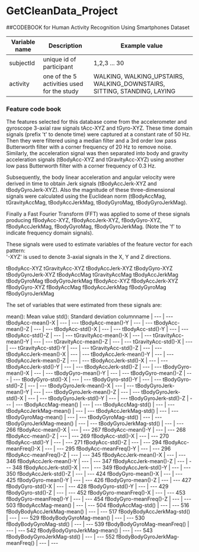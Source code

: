 GetCleanData_Project
====================

##CODEBOOK for Human Activity Recognition Using Smartphones Dataset



Variable name | Description | Example value
--- | --- | ---
subjectId | unique id of participant | 1,2,3 ... 30
activity | one of the 5 activities used for the study | WALKING, WALKING_UPSTAIRS, WALKING_DOWNSTAIRS, SITTING, STANDING, LAYING


### Feature code book
The features selected for this database come from the accelerometer and gyroscope 3-axial raw signals tAcc-XYZ and tGyro-XYZ. These time domain signals (prefix 't' to denote time) were captured at a constant rate of 50 Hz. Then they were filtered using a median filter and a 3rd order low pass Butterworth filter with a corner frequency of 20 Hz to remove noise. Similarly, the acceleration signal was then separated into body and gravity acceleration signals (tBodyAcc-XYZ and tGravityAcc-XYZ) using another low pass Butterworth filter with a corner frequency of 0.3 Hz. 

Subsequently, the body linear acceleration and angular velocity were derived in time to obtain Jerk signals (tBodyAccJerk-XYZ and tBodyGyroJerk-XYZ). Also the magnitude of these three-dimensional signals were calculated using the Euclidean norm (tBodyAccMag, tGravityAccMag, tBodyAccJerkMag, tBodyGyroMag, tBodyGyroJerkMag). 

Finally a Fast Fourier Transform (FFT) was applied to some of these signals producing fBodyAcc-XYZ, fBodyAccJerk-XYZ, fBodyGyro-XYZ, fBodyAccJerkMag, fBodyGyroMag, fBodyGyroJerkMag. (Note the 'f' to indicate frequency domain signals). 

These signals were used to estimate variables of the feature vector for each pattern:  
'-XYZ' is used to denote 3-axial signals in the X, Y and Z directions.

tBodyAcc-XYZ
tGravityAcc-XYZ
tBodyAccJerk-XYZ
tBodyGyro-XYZ
tBodyGyroJerk-XYZ
tBodyAccMag
tGravityAccMag
tBodyAccJerkMag
tBodyGyroMag
tBodyGyroJerkMag
fBodyAcc-XYZ
fBodyAccJerk-XYZ
fBodyGyro-XYZ
fBodyAccMag
fBodyAccJerkMag
fBodyGyroMag
fBodyGyroJerkMag

The set of variables that were estimated from these signals are: 

mean(): Mean value
std(): Standard deviation
columnname | --- | ---
tBodyAcc-mean()-X | --- | ---
tBodyAcc-mean()-Y | --- | ---
tBodyAcc-mean()-Z | --- | ---
tBodyAcc-std()-X | --- | ---
tBodyAcc-std()-Y | --- | ---
tBodyAcc-std()-Z | --- | ---
tGravityAcc-mean()-X | --- | ---
tGravityAcc-mean()-Y | --- | ---
tGravityAcc-mean()-Z | --- | ---
tGravityAcc-std()-X | --- | ---
tGravityAcc-std()-Y | --- | ---
tGravityAcc-std()-Z | --- | ---
tBodyAccJerk-mean()-X | --- | ---
tBodyAccJerk-mean()-Y | --- | ---
tBodyAccJerk-mean()-Z | --- | ---
tBodyAccJerk-std()-X | --- | ---
tBodyAccJerk-std()-Y | --- | ---
tBodyAccJerk-std()-Z | --- | ---
tBodyGyro-mean()-X | --- | ---
tBodyGyro-mean()-Y | --- | ---
tBodyGyro-mean()-Z | --- | ---
tBodyGyro-std()-X | --- | ---
tBodyGyro-std()-Y | --- | ---
tBodyGyro-std()-Z | --- | ---
tBodyGyroJerk-mean()-X  | --- | ---
tBodyGyroJerk-mean()-Y | --- | ---
tBodyGyroJerk-mean()-Z | --- | ---
tBodyGyroJerk-std()-X | --- | ---
tBodyGyroJerk-std()-Y | --- | ---
tBodyGyroJerk-std()-Z | --- | ---
tBodyAccMag-mean() | --- | ---
tBodyAccMag-std() | --- | ---
tBodyAccJerkMag-mean() | --- | ---
tBodyAccJerkMag-std()  | --- | ---
tBodyGyroMag-mean()  | --- | ---
tBodyGyroMag-std() | --- | ---
tBodyGyroJerkMag-mean() | --- | ---
tBodyGyroJerkMag-std() | --- | ---
266 fBodyAcc-mean()-X | --- | ---
267 fBodyAcc-mean()-Y | --- | ---
268 fBodyAcc-mean()-Z | --- | ---
269 fBodyAcc-std()-X | --- | ---
270 fBodyAcc-std()-Y | --- | ---
271 fBodyAcc-std()-Z | --- | ---
294 fBodyAcc-meanFreq()-X | --- | ---
295 fBodyAcc-meanFreq()-Y | --- | ---
296 fBodyAcc-meanFreq()-Z | --- | ---
345 fBodyAccJerk-mean()-X | --- | ---
346 fBodyAccJerk-mean()-Y | --- | ---
347 fBodyAccJerk-mean()-Z | --- | ---
348 fBodyAccJerk-std()-X | --- | ---
349 fBodyAccJerk-std()-Y | --- | ---
350 fBodyAccJerk-std()-Z | --- | ---
424 fBodyGyro-mean()-X | --- | ---
425 fBodyGyro-mean()-Y | --- | ---
426 fBodyGyro-mean()-Z | --- | ---
427 fBodyGyro-std()-X | --- | ---
428 fBodyGyro-std()-Y | --- | ---
429 fBodyGyro-std()-Z | --- | ---
452 fBodyGyro-meanFreq()-X  | --- | ---
453 fBodyGyro-meanFreq()-Y | --- | ---
454 fBodyGyro-meanFreq()-Z | --- | ---
503 fBodyAccMag-mean() | --- | ---
504 fBodyAccMag-std() | --- | ---
516 fBodyBodyAccJerkMag-mean() | --- | ---
517 fBodyBodyAccJerkMag-std() | --- | ---
529 fBodyBodyGyroMag-mean() | --- | ---
530 fBodyBodyGyroMag-std() | --- | ---
539 fBodyBodyGyroMag-meanFreq()  | --- | ---
542 fBodyBodyGyroJerkMag-mean()  | --- | ---
543 fBodyBodyGyroJerkMag-std() | --- | ---
552 fBodyBodyGyroJerkMag-meanFreq()  | --- | ---